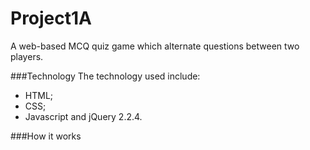# Project1A

A web-based MCQ quiz game which alternate questions between two players.


###Technology
The technology used include:

- HTML;
- CSS;
- Javascript and jQuery 2.2.4.


###How it works



